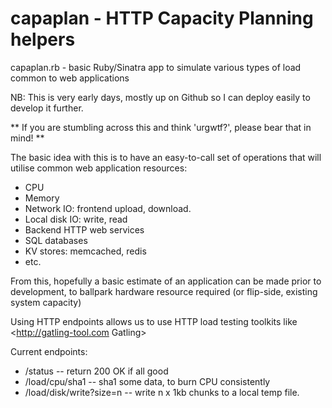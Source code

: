 capaplan - HTTP Capacity Planning helpers
===

capaplan.rb - basic Ruby/Sinatra app to simulate various types of load common to web applications

NB: This is very early days, mostly up on Github so I can deploy easily to develop it further.

**  If you are stumbling across this and think 'urgwtf?', please bear that in mind! **

The basic idea with this is to have an easy-to-call set of operations that will utilise common web application resources:

* CPU
* Memory
* Network IO: frontend upload, download.
* Local disk IO: write, read
* Backend HTTP web services
* SQL databases
* KV stores: memcached, redis
* etc. 

From this, hopefully a basic estimate of an application can be made prior to development, to ballpark hardware resource required (or flip-side, existing system capacity)

Using HTTP endpoints allows us to use HTTP load testing toolkits like <http://gatling-tool.com Gatling>

Current endpoints:

* /status          -- return 200 OK if all good
* /load/cpu/sha1   -- sha1 some data, to burn CPU consistently
* /load/disk/write?size=n -- write n x 1kb chunks to a local temp file.


